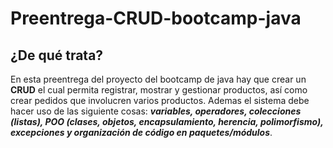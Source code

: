 # Preentrega-CRUD-bootcamp-java
## ¿De qué trata?
En esta preentrega del proyecto del bootcamp de java hay que crear un **CRUD** el cual permita registrar, mostrar y gestionar productos, así como crear pedidos que involucren varios productos. Ademas el sistema debe hacer uso de las siguiente cosas: ***variables, operadores, colecciones (listas), POO (clases, objetos, encapsulamiento, herencia, polimorfismo), excepciones y organización de código en paquetes/módulos***.
